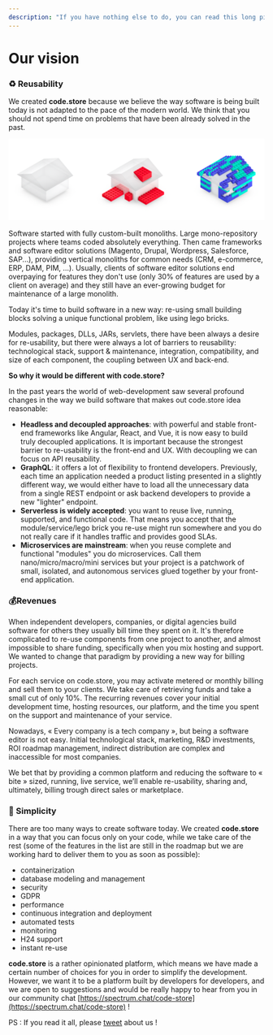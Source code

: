 ```yaml
---
description: "If you have nothing else to do, you can read this long piece of art about our vision of the future of the world \U0001F926‍♀️"
---
```


# Our vision

### ♻️ Reusability

We created **code.store** because we believe the way software is being built today is not adapted to the pace of the modern world. We think that you should not spend time on problems that have been already solved in the past.

![From custom-built monolith to software editor powered monoliths to re-usable API components](.gitbook/assets/image%20%281%29.png)

Software started with fully custom-built monoliths. Large mono-repository projects where teams coded absolutely everything. Then came frameworks and software editor solutions \(Magento, Drupal, Wordpress, Salesforce, SAP...\), providing vertical monoliths for common needs \(CRM, e-commerce, ERP, DAM, PIM, ...\).  Usually, clients of software editor solutions end overpaying for features they don't use \(only 30% of features are  used by a client on average\) and they still have an ever-growing  budget for maintenance of a large monolith. 

Today it's time to build software in a new way: re-using small building blocks solving a unique functional problem, like using lego bricks.

Modules, packages, DLLs, JARs, servlets, there have been always a desire for re-usability, but there were always a lot of barriers to reusability: technological stack, support & maintenance, integration, compatibility, and size of each component, the coupling between UX and back-end.

**So why it would be different with code.store?**

In the past years the world of web-development saw several profound changes in the way we build software that makes out code.store idea reasonable:

* **Headless and decoupled approaches**: with powerful and stable front-end frameworks like Angular, React, and Vue, it is now easy to build truly decoupled applications. It is important because the strongest barrier to re-usability is the front-end and UX. With decoupling we can focus on API reusability.
* **GraphQL**: it offers a lot of flexibility to frontend developers. Previously, each time an application needed a product listing presented in a slightly different way, we would either have to load all the unnecessary data from a single REST endpoint or ask backend developers to provide a new "lighter" endpoint.
* **Serverless is widely accepted**: you want to reuse live, running, supported, and functional code. That means you accept that the module/service/lego brick you re-use might run somewhere and you do not really care if it handles traffic and provides good SLAs.
* **Microservices are mainstream**: when you reuse complete and functional "modules" you do microservices. Call them nano/micro/macro/mini services but your project is a patchwork of small, isolated, and autonomous services glued together by your front-end application.

### 💰Revenues

When independent developers, companies, or digital agencies build software for others they usually bill time they spent on it. It's therefore complicated to re-use components from one project to another, and almost impossible to share funding, specifically when you mix hosting and support. We wanted to change that paradigm by providing a new way for billing projects. 

For each service on code.store, you may activate metered or monthly billing and sell them to your clients. We take care of retrieving funds and take a small cut of only 10%. The recurring revenues cover your initial development time, hosting resources, our platform, and the time you spent on the support and maintenance of your service. 

Nowadays, « Every company is a tech company », but being a software editor is not easy. Initial technological stack, marketing, R&D investments, ROI roadmap management, indirect distribution are complex and inaccessible for most companies.

We bet that by providing a common platform and reducing the software to « bite » sized, running, live service, we’ll enable re-usability, sharing and, ultimately, billing trough direct sales or marketplace.

### 🦄 Simplicity

There are  too many ways to create software today. We created **code.store** in a way that you can focus only on your code, while we take care of the rest \(some of the features in the list are still in the roadmap but we are working hard to deliver them to you as soon as possible\):

* containerization
* database modeling and management
* security
* GDPR
* performance
* continuous integration and deployment
* automated tests
* monitoring
* H24 support
* instant re-use

**code.store** is a rather opinionated platform, which means we have made a certain number of choices for you in order to simplify the development. However, we want it to be a platform built by developers for developers, and we are open to suggestions and would be really happy to hear from you in our community chat [https://spectrum.chat/code-store](https://spectrum.chat/code-store) !

PS : If you read it all, please [tweet](https://www.twitter.com) about us ! 

